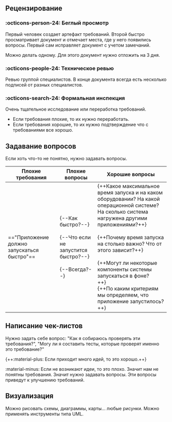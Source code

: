 ## Рецензирование

### :octicons-person-24: Беглый просмотр

Первый человек создает артефакт требований. Второй быстро просматривает документ и отмечает места, где у него появились вопросы. Первый сам исправляет документ с учетом замечаний.

Можно делать одному. Для этого документ нужно отложить на 3 дня.

### :octicons-people-24: Техническое ревью

Ревью группой специалистов. В конце документа всегда есть несколько подписей от разных специалистов.

### :octicons-search-24: Формальная инспекция

Очень тщательное исследование или переработка требований. 

- Если требования плохие, то их нужно переработать.
- Если требования хорошие, то их нужно подтверждение что с требованиями все хорошо.

## Задавание вопросов

Если хоть что-то не понятно, нужно задавать вопросы.

| Плохие требования                          | Плохие вопросы                                                                     | Хорошие вопросы                                                                                                                                                                                                                                                                                                                                                               |
| ------------------------------------------ | ---------------------------------------------------------------------------------- | ----------------------------------------------------------------------------------------------------------------------------------------------------------------------------------------------------------------------------------------------------------------------------------------------------------------------------------------------------------------------------- |
| =="Приложение должно запускаться быстро"== | {--Как быстро?--}<br><br>{--Что если не запустится быстро?--}<br><br>{--Всегда?--} | {++Какое максимальное время запуска и на каком оборудовании? На какой операционной системе? На сколько система нагружена другими приложениями?++}<br><br>{++Почему время запуска на столько важно? Что от этого зависит?++}<br><br>{++Могут ли некоторые компоненты системы запускаться в фоне?<br>++}<br>{++По каким критериям мы определяем, что приложение запустилось?++} |

## Написание чек-листов

Нужно задать себе вопрос: "Как я собираюсь проверять эти требования?", "Могу ли я составить тесты, которые проверят именно это требование?"

{++:material-plus: Если приходит много идей, то это хорошо.++}

:material-minus: Если не возникают идеи, то это плохо. Значит нам не понятны требования. Значит нужно задавать вопросы. Эти вопросы приведут к улучшению требований.

## Визуализация

Можно рисовать схемы, диаграммы, карты... любые рисунки. Можно применять инструменты типа UML.


